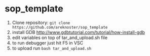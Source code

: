 # sop_template
1. Clone repository:
```git clone https://github.com/areknoster/sop_template```
2. install GDB http://www.gdbtutorial.com/tutorial/how-install-gdb
3. edit variables on top of tar_and_upload.sh file
4. to run debugger just hit F5 in VSC
5. to upload run ```bash tar_and_upload.sh```
